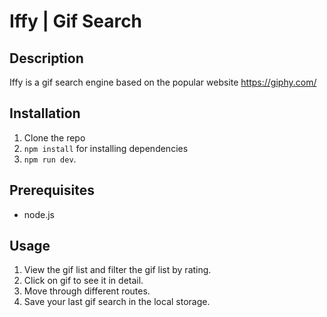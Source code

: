 # Iffy | Gif Search

## Description
Iffy is a gif search engine based on the popular website https://giphy.com/ 


## Installation
1. Clone the repo
2. `npm install` for installing dependencies
3. `npm run dev`.

## Prerequisites
* node.js

## Usage

1. View the gif list and filter the gif list by rating.
2. Click on gif to see it in detail.
3. Move through different routes.
4. Save your last gif search in the local storage.
